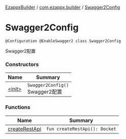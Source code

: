 [EzappxBuilder](../../index.md) / [com.ezappx.builder](../index.md) / [Swagger2Config](./index.md)

# Swagger2Config

`@Configuration @EnableSwagger2 class Swagger2Config`

Swagger2配置

### Constructors

| Name | Summary |
|---|---|
| [&lt;init&gt;](-init-.md) | `Swagger2Config()`<br>Swagger2配置 |

### Functions

| Name | Summary |
|---|---|
| [createRestApi](create-rest-api.md) | `fun createRestApi(): Docket` |
